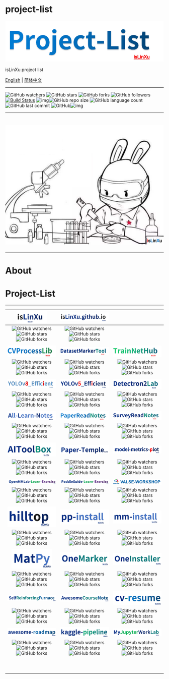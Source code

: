 # project-list
![](./docs/img/logo.png)

isLinXu project list

[English](README.md) | [简体中文](README.zh-CN.md)


---

![GitHub watchers](https://img.shields.io/github/watchers/isLinXu/project-list.svg?style=social) ![GitHub stars](https://img.shields.io/github/stars/isLinXu/project-list.svg?style=social) ![GitHub forks](https://img.shields.io/github/forks/isLinXu/project-list.svg?style=social) ![GitHub followers](https://img.shields.io/github/followers/isLinXu.svg?style=social)
 [![Build Status](https://img.shields.io/endpoint.svg?url=https%3A%2F%2Factions-badge.atrox.dev%2Fatrox%2Fsync-dotenv%2Fbadge&style=flat)](https://github.com/isLinXu/project-list)  ![img](https://badgen.net/badge/icon/learning?icon=deepscan&label)![GitHub repo size](https://img.shields.io/github/repo-size/isLinXu/project-list.svg?style=flat-square) ![GitHub language count](https://img.shields.io/github/languages/count/isLinXu/project-list)  ![GitHub last commit](https://img.shields.io/github/last-commit/isLinXu/project-list) ![GitHub](https://img.shields.io/github/license/isLinXu/project-list.svg?style=flat-square)![img](https://hits.dwyl.com/isLinXu/project-list.svg)

---
# ![](./docs/img/isLinXu-bg.png)

---

# About





# Project-List

---

| [<img src="./docs/img/isLinXu.png" style="zoom:15%;" />](https://github.com/isLinXu/isLinXu) | [![](./docs/img/isLinXu.github.io.png)](https://github.com/isLinXu/isLinXu.github.io) |                                                              |
| :-------------------------------: | :--: | :--: |
| ![GitHub watchers](https://img.shields.io/github/watchers/isLinXu/isLinXu.svg?style=social) ![GitHub stars](https://img.shields.io/github/stars/isLinXu/isLinXu.svg?style=social) ![GitHub forks](https://img.shields.io/github/forks/isLinXu/isLinXu.svg?style=social) | ![GitHub watchers](https://img.shields.io/github/watchers/isLinXu/isLinXu.github.io.svg?style=social) ![GitHub stars](https://img.shields.io/github/stars/isLinXu/isLinXu.github.io.svg?style=social) ![GitHub forks](https://img.shields.io/github/forks/isLinXu/isLinXu.github.io.svg?style=social) |      |
|  |  | |
| [![](./docs/img/CVProcessLib.png)](https://github.com/isLinXu/CVProcessLib) | [![](./docs/img/DatasetMarkerTool.png)](https://github.com/isLinXu/DatasetMarkerTool) | [![](./docs/img/TrainNetHub.png)](https://github.com/isLinXu/TrainNetHub) |
| ![GitHub watchers](https://img.shields.io/github/watchers/isLinXu/CVProcessLib.svg?style=social) ![GitHub stars](https://img.shields.io/github/stars/isLinXu/CVProcessLib.svg?style=social) ![GitHub forks](https://img.shields.io/github/forks/isLinXu/CVProcessLib.svg?style=social) | ![GitHub watchers](https://img.shields.io/github/watchers/isLinXu/DatasetMarkerTool.svg?style=social) ![GitHub stars](https://img.shields.io/github/stars/isLinXu/DatasetMarkerTool.svg?style=social) ![GitHub forks](https://img.shields.io/github/forks/isLinXu/DatasetMarkerTool.svg?style=social) | ![GitHub watchers](https://img.shields.io/github/watchers/isLinXu/TrainNetHub.svg?style=social) ![GitHub stars](https://img.shields.io/github/stars/isLinXu/TrainNetHub.svg?style=social) ![GitHub forks](https://img.shields.io/github/forks/isLinXu/TrainNetHub.svg?style=social) |
|  |  |  |
| [![](./docs/img/YOLOv8_Efficient.png)](https://github.com/isLinXu/YOLOv8_Efficient) | [![](./docs/img/YOLOv5_Efficient.png)](https://github.com/isLinXu/YOLOv5_Efficient) | [![](./docs/img/Detectron2Lab.png)](https://github.com/isLinXu/Detectron2Lab) |
| ![GitHub watchers](https://img.shields.io/github/watchers/isLinXu/YOLOv8_Efficient.svg?style=social) ![GitHub stars](https://img.shields.io/github/stars/isLinXu/YOLOv8_Efficient.svg?style=social) ![GitHub forks](https://img.shields.io/github/forks/isLinXu/YOLOv8_Efficient.svg?style=social) | ![GitHub watchers](https://img.shields.io/github/watchers/isLinXu/YOLOv5_Efficient.svg?style=social) ![GitHub stars](https://img.shields.io/github/stars/isLinXu/YOLOv5_Efficient.svg?style=social) ![GitHub forks](https://img.shields.io/github/forks/isLinXu/YOLOv5_Efficient.svg?style=social) | ![GitHub watchers](https://img.shields.io/github/watchers/isLinXu/Detectron2Lab.svg?style=social) ![GitHub stars](https://img.shields.io/github/stars/isLinXu/Detectron2Lab.svg?style=social) ![GitHub forks](https://img.shields.io/github/forks/isLinXu/Detectron2Lab.svg?style=social) |
|  |  |  |
| [![](./docs/img/All-Learn-Notes.png)](https://github.com/isLinXu/All-Learn-Notes) | [![](./docs/img/PaperReadNotes.png)](https://github.com/isLinXu/PaperReadNotes) | [![](./docs/img/SurveyReadNotes.png)](https://github.com/isLinXu/SurveyReadNotes) |
| ![GitHub watchers](https://img.shields.io/github/watchers/isLinXu/All-Learn-Notes.svg?style=social) ![GitHub stars](https://img.shields.io/github/stars/isLinXu/All-Learn-Notes.svg?style=social) ![GitHub forks](https://img.shields.io/github/forks/isLinXu/All-Learn-Notes.svg?style=social) | ![GitHub watchers](https://img.shields.io/github/watchers/isLinXu/PaperReadNotes.svg?style=social) ![GitHub stars](https://img.shields.io/github/stars/isLinXu/PaperReadNotes.svg?style=social) ![GitHub forks](https://img.shields.io/github/forks/isLinXu/PaperReadNotes.svg?style=social) | ![GitHub watchers](https://img.shields.io/github/watchers/isLinXu/SurveyReadNotes.svg?style=social) ![GitHub stars](https://img.shields.io/github/stars/isLinXu/SurveyReadNotes.svg?style=social) ![GitHub forks](https://img.shields.io/github/forks/isLinXu/SurveyReadNotes.svg?style=social) |
|  |  |  |
| [![](./docs/img/AIToolBox.png)](https://github.com/isLinXu/AIToolBox) | [![](./docs/img/Paper-Temple.png)](https://github.com/isLinXu/paper-temple) | [![](./docs/img/model-metrics-plot.png)](https://github.com/isLinXu/model-metrics-plot) |
| ![GitHub watchers](https://img.shields.io/github/watchers/isLinXu/AIToolBox.svg?style=social) ![GitHub stars](https://img.shields.io/github/stars/isLinXu/AIToolBox.svg?style=social) ![GitHub forks](https://img.shields.io/github/forks/isLinXu/AIToolBox.svg?style=social) | ![GitHub watchers](https://img.shields.io/github/watchers/isLinXu/Paper-Temple.svg?style=social) ![GitHub stars](https://img.shields.io/github/stars/isLinXu/Paper-Temple.svg?style=social) ![GitHub forks](https://img.shields.io/github/forks/isLinXu/Paper-Temple.svg?style=social) | ![GitHub watchers](https://img.shields.io/github/watchers/isLinXu/model-metrics-plot.svg?style=social) ![GitHub stars](https://img.shields.io/github/stars/isLinXu/model-metrics-plot.svg?style=social) ![GitHub forks](https://img.shields.io/github/forks/isLinXu/model-metrics-plot.svg?style=social) |
|  | |  |
| [![](./docs/img/OpenMMLab-Learn-Exercise.png)](https://github.com/isLinXu/OpenMMLab-Learn-Exercise) | [![](./docs/img/PaddleSuide-Learn-Exercise.png)](https://github.com/isLinXu/PaddleSuide-Learn-Exercise) | [![](./docs/img/VALSE-WORKSHOP.png)](https://github.com/isLinXu/VALSE-WORKSHOP) |
| ![GitHub watchers](https://img.shields.io/github/watchers/isLinXu/OpenMMLab-Learn-Exercise.svg?style=social) ![GitHub stars](https://img.shields.io/github/stars/isLinXu/OpenMMLab-Learn-Exercise.svg?style=social) ![GitHub forks](https://img.shields.io/github/forks/isLinXu/OpenMMLab-Learn-Exercise.svg?style=social) | ![GitHub watchers](https://img.shields.io/github/watchers/isLinXu/PaddleSuide-Learn-Exercise.svg?style=social) ![GitHub stars](https://img.shields.io/github/stars/isLinXu/PaddleSuide-Learn-Exercise.svg?style=social) ![GitHub forks](https://img.shields.io/github/forks/isLinXu/PaddleSuide-Learn-Exercise.svg?style=social) | ![GitHub watchers](https://img.shields.io/github/watchers/isLinXu/VALSE-WORKSHOP.svg?style=social) ![GitHub stars](https://img.shields.io/github/stars/isLinXu/VALSE-WORKSHOP.svg?style=social) ![GitHub forks](https://img.shields.io/github/forks/isLinXu/VALSE-WORKSHOP.svg?style=social) |
|  |                                                              | |
| [![](./docs/img/hilltop.png)](https://github.com/isLinXu/hilltop) | [![](./docs/img/pp-install.png)](https://github.com/isLinXu/pp-install) | [![](./docs/img/mm-install.png)](https://github.com/isLinXu/mm-install) |
| ![GitHub watchers](https://img.shields.io/github/watchers/isLinXu/hilltop.svg?style=social) ![GitHub stars](https://img.shields.io/github/stars/isLinXu/hilltop.svg?style=social) ![GitHub forks](https://img.shields.io/github/forks/isLinXu/hilltop.svg?style=social) | ![GitHub watchers](https://img.shields.io/github/watchers/isLinXu/pp-install.svg?style=social) ![GitHub stars](https://img.shields.io/github/stars/isLinXu/pp-install.svg?style=social) ![GitHub forks](https://img.shields.io/github/forks/isLinXu/pp-install.svg?style=social) | ![GitHub watchers](https://img.shields.io/github/watchers/isLinXu/mm-install.svg?style=social) ![GitHub stars](https://img.shields.io/github/stars/isLinXu/mm-install.svg?style=social) ![GitHub forks](https://img.shields.io/github/forks/isLinXu/mm-install.svg?style=social) |
|  |  |  |
| [<img src="./docs/img/MatPy.png" style="zoom:25%;" />](https://github.com/isLinXu/MatPy) | [![](./docs/img/OneMarker.png)](https://github.com/isLinXu/OneMarker) | [![](./docs/img/OneInstaller.png)](https://github.com/isLinXu/OneInstaller) |
| ![GitHub watchers](https://img.shields.io/github/watchers/isLinXu/MatPy.svg?style=social) ![GitHub stars](https://img.shields.io/github/stars/isLinXu/MatPy.svg?style=social) ![GitHub forks](https://img.shields.io/github/forks/isLinXu/MatPy.svg?style=social) | ![GitHub watchers](https://img.shields.io/github/watchers/isLinXu/OneMarker.svg?style=social) ![GitHub stars](https://img.shields.io/github/stars/isLinXu/OneMarker.svg?style=social) ![GitHub forks](https://img.shields.io/github/forks/isLinXu/OneMarker.svg?style=social) | ![GitHub watchers](https://img.shields.io/github/watchers/isLinXu/OneInstaller.svg?style=social) ![GitHub stars](https://img.shields.io/github/stars/isLinXu/OneInstaller.svg?style=social) ![GitHub forks](https://img.shields.io/github/forks/isLinXu/OneInstaller.svg?style=social) |
| | | |
| [<img src="./docs/img/SelfReinforcingFurnace.png" style="zoom:100%;" />](https://github.com/isLinXu/SelfReinforcingFurnace) | [<img src="./docs/img/AwesomeCourseNote.png" style="zoom:100%;" />](https://github.com/isLinXu/AwesomeCourseNote) | [<img src="./docs/img/cv-resume.png" style="zoom:100%;" />](https://github.com/isLinXu/cv-resume) |
| ![GitHub watchers](https://img.shields.io/github/watchers/isLinXu/Self-ReinforcingFurnace.svg?style=social) ![GitHub stars](https://img.shields.io/github/stars/isLinXu/Self-ReinforcingFurnace.svg?style=social) ![GitHub forks](https://img.shields.io/github/forks/isLinXu/Self-ReinforcingFurnace.svg?style=social) | ![GitHub watchers](https://img.shields.io/github/watchers/isLinXu/awesome-course-notes.svg?style=social) ![GitHub stars](https://img.shields.io/github/stars/isLinXu/awesome-course-notes.svg?style=social) ![GitHub forks](https://img.shields.io/github/forks/isLinXu/awesome-course-notes.svg?style=social) | ![GitHub watchers](https://img.shields.io/github/watchers/isLinXu/cv-resume.svg?style=social) ![GitHub stars](https://img.shields.io/github/stars/isLinXu/cv-resume.svg?style=social) ![GitHub forks](https://img.shields.io/github/forks/isLinXu/cv-resume.svg?style=social) |
|  | |  |
| [<img src="./docs/img/awesome-roadmap.png" style="zoom:100%;" />](https://github.com/isLinXu/awesome-road-map) | [<img src="./docs/img/kaggle-pipeline.png" style="zoom:100%;" />](https://github.com/isLinXu/kaggle-pipeline) | [<img src="./docs/img/MyJupyterWorkLab.png" style="zoom:100%;" />](https://github.com/isLinXu/MyJupyterWorkLab) |
| ![GitHub watchers](https://img.shields.io/github/watchers/isLinXu/awesome-road-map.svg?style=social) ![GitHub stars](https://img.shields.io/github/stars/isLinXu/awesome-road-map.svg?style=social) ![GitHub forks](https://img.shields.io/github/forks/isLinXu/awesome-road-map.svg?style=social) | ![GitHub watchers](https://img.shields.io/github/watchers/isLinXu/kaggle-pipeline.svg?style=social) ![GitHub stars](https://img.shields.io/github/stars/isLinXu/kaggle-pipeline.svg?style=social) ![GitHub forks](https://img.shields.io/github/forks/isLinXu/kaggle-pipeline.svg?style=social) | ![GitHub watchers](https://img.shields.io/github/watchers/isLinXu/MyJupyterWorkLab.svg?style=social) ![GitHub stars](https://img.shields.io/github/stars/isLinXu/MyJupyterWorkLab.svg?style=social) ![GitHub forks](https://img.shields.io/github/forks/isLinXu/MyJupyterWorkLab.svg?style=social) |
| |  |  |
| |  |  |
| |  |  |
| |  |  |
| |  |  |
| |  |  |
| |  |  |
| |  |  |
| |  |  |
| |  |  |



